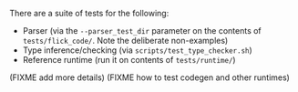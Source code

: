 There are a suite of tests for the following:
* Parser (via the `--parser_test_dir` parameter on the contents of `tests/flick_code/`. Note the deliberate non-examples)
* Type inference/checking (via `scripts/test_type_checker.sh`)
* Reference runtime (run it on contents of `tests/runtime/`)

(FIXME add more details)
(FIXME how to test codegen and other runtimes)
